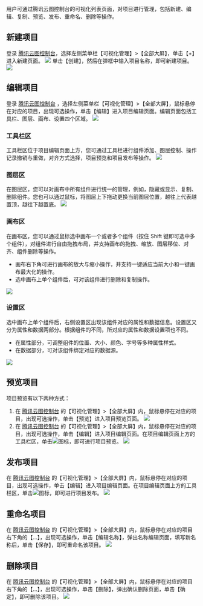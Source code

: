 用户可通过腾讯云图控制台的可视化列表页面，对项目进行管理，包括新建、编辑、复制、预览、发布、重命名、删除等操作。

## 新建项目
登录 [腾讯云图控制台](https://console.cloud.tencent.com/yuntu)，选择左侧菜单栏【可视化管理】>【全部大屏】，单击【+】进入新建页面。
![](https://main.qcloudimg.com/raw/69537b6b3e3064d1959a2a7e800e9a8d.png)
单击【创建】，然后在弹框中输入项目名称，即可新建项目。
![](https://main.qcloudimg.com/raw/6aa14798cdc0e443585598620591b5dd.png)

## 编辑项目
登录 [腾讯云图控制台](https://console.cloud.tencent.com/yuntu) ，选择左侧菜单栏【可视化管理】>【全部大屏】，鼠标悬停在对应的项目，出现可选操作，单击【编辑】进入项目编辑页面。编辑页面包括工具栏、图层、画布、设置四个区域。
![](https://main.qcloudimg.com/raw/78772ae037f251e712fd907ce072f69b.png)

### 工具栏区
工具栏区位于项目编辑页面上方，您可通过工具栏进行组件添加、图层控制、操作记录撤销与重做，对齐方式选择，项目预览和项目发布等操作。
![](https://main.qcloudimg.com/raw/70f95329d2e6b2e28a4232c0692fbd96.png)

### 图层区
在图层区，您可以对画布中所有组件进行统一的管理，例如，隐藏或显示、复制、删除组件。您也可以通过鼠标，将图层上下拖动更换当前图层位置，越往上代表越置顶，越往下越置底。
![](https://main.qcloudimg.com/raw/d6a4f8e6345161993a9715e45b695280.png)

### 画布区
在画布区，您可以通过鼠标选中画布一个或者多个组件（按住 Shift 键即可选中多个组件），对组件进行自由拖拽布局，并支持画布的拖拽、缩放、图层移位、对齐、组件删除等操作。
- 画布右下角可进行画布的放大与缩小操作，并支持一键适应当前大小和一键画布最大化的操作。
- 选中画布上单个组件后，可对该组件进行删除和复制操作。

![](https://main.qcloudimg.com/raw/83c2af961ee3a52f08a295e4c583f37e.png)

### 设置区
选中画布上单个组件后，右侧设置区出现该组件对应的属性和数据信息。设置区又分为属性和数据两部分。根据组件的不同，所对应的属性和数据设置项也不同。
- 在属性部分，可调整组件的位置、大小、颜色、字号等多种属性样式。
- 在数据部分，可对该组件绑定对应的数据源。

![](https://main.qcloudimg.com/raw/37c943a0ac511ff5546b626613c976cc.png)

## 预览项目
项目预览有以下两种方式：
1. 在 [腾讯云图控制台](https://console.cloud.tencent.com/yuntu) 的【可视化管理】>【全部大屏】内，鼠标悬停在对应的项目，出现可选操作，单击【预览】进入项目预览页面。
![](https://main.qcloudimg.com/raw/f88ece3bf97e88471d3ec6151ee26903.png)
2. 在 [腾讯云图控制台](https://console.cloud.tencent.com/yuntu) 的【可视化管理】>【全部大屏】内，鼠标悬停在对应的项目，出现可选操作，单击【编辑】进入项目编辑页面。在项目编辑页面上方的工具栏区，单击![](https://main.qcloudimg.com/raw/9487b40eae4a23a2933fd809f4c22de9.png)图标，即可进行项目预览。
![](https://main.qcloudimg.com/raw/fcb38d828a18ac8837b378e270b8c7a0.png)

## 发布项目
在 [腾讯云图控制台](https://console.cloud.tencent.com/yuntu) 的【可视化管理】>【全部大屏】内，鼠标悬停在对应的项目，出现可选操作，单击【编辑】进入项目编辑页面。在项目编辑页面上方的工具栏区，单击![](https://main.qcloudimg.com/raw/53129e1b7f8d00de0e3cfd030f0256b2.png)图标，即可进行项目发布。
![](https://main.qcloudimg.com/raw/fa44e8dc23d4d9bba2691f5112803dc0.png)

## 重命名项目
在 [腾讯云图控制台](https://console.cloud.tencent.com/yuntu) 的【可视化管理】>【全部大屏】内，鼠标悬停在对应的项目右下角的【...】，出现可选操作，单击【编辑名称】，弹出名称编辑页面，填写新名称后，单击【保存】，即可重命名该项目。
![](https://main.qcloudimg.com/raw/14b24d171dfc26e94c0c2e7c80a27140.png)

## 删除项目
在 [腾讯云图控制台](https://console.cloud.tencent.com/yuntu) 的【可视化管理】>【全部大屏】内，鼠标悬停在对应的项目右下角的【...】，出现可选操作，单击【删除】，弹出确认删除页面，单击【确定】，即可删除该项目。
![](https://main.qcloudimg.com/raw/3e5b6ddad6173efa0c2e55ea179dc2da.png)


